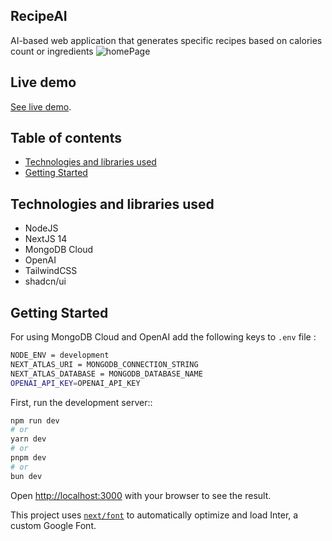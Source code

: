## RecipeAI

AI-based web application that generates specific recipes based on calories count or ingredients
![homePage](https://github.com/prodananca16/RecipeAI/assets/75379555/71d7a4fb-c55a-41c6-8f32-555cc4e031f2)


## Live demo

[See live demo](https://recipe-ai-dusky.vercel.app/).

## Table of contents

- [Technologies and libraries used](#technologies-and-libraries-used)
- [Getting Started](#getting-started)

## Technologies and libraries used

- NodeJS
- NextJS 14
- MongoDB Cloud
- OpenAI
- TailwindCSS
- shadcn/ui

## Getting Started

For using MongoDB Cloud and OpenAI add the following keys to `.env` file :

```bash
NODE_ENV = development
NEXT_ATLAS_URI = MONGODB_CONNECTION_STRING
NEXT_ATLAS_DATABASE = MONGODB_DATABASE_NAME
OPENAI_API_KEY=OPENAI_API_KEY
```

First, run the development server::

```bash
npm run dev
# or
yarn dev
# or
pnpm dev
# or
bun dev
```

Open [http://localhost:3000](http://localhost:3000) with your browser to see the result.

This project uses [`next/font`](https://nextjs.org/docs/basic-features/font-optimization) to automatically optimize and load Inter, a custom Google Font.
